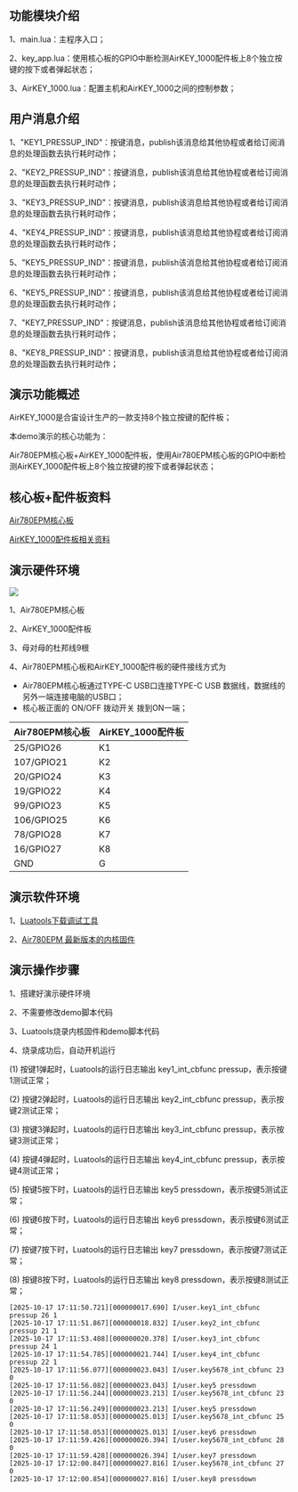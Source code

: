 ## 功能模块介绍

1、main.lua：主程序入口；

2、key_app.lua：使用核心板的GPIO中断检测AirKEY_1000配件板上8个独立按键的按下或者弹起状态；

3、AirKEY_1000.lua：配置主机和AirKEY_1000之间的控制参数；

## 用户消息介绍

1、"KEY1_PRESSUP_IND"：按键消息，publish该消息给其他协程或者给订阅消息的处理函数去执行耗时动作；

2、"KEY2_PRESSUP_IND"：按键消息，publish该消息给其他协程或者给订阅消息的处理函数去执行耗时动作；

3、"KEY3_PRESSUP_IND"：按键消息，publish该消息给其他协程或者给订阅消息的处理函数去执行耗时动作；

4、"KEY4_PRESSUP_IND"：按键消息，publish该消息给其他协程或者给订阅消息的处理函数去执行耗时动作；

5、"KEY5_PRESSUP_IND"：按键消息，publish该消息给其他协程或者给订阅消息的处理函数去执行耗时动作；

6、"KEY5_PRESSUP_IND"：按键消息，publish该消息给其他协程或者给订阅消息的处理函数去执行耗时动作；

7、"KEY7_PRESSUP_IND"：按键消息，publish该消息给其他协程或者给订阅消息的处理函数去执行耗时动作；

8、"KEY8_PRESSUP_IND"：按键消息，publish该消息给其他协程或者给订阅消息的处理函数去执行耗时动作；

## 演示功能概述

AirKEY_1000是合宙设计生产的一款支持8个独立按键的配件板；

本demo演示的核心功能为：

Air780EPM核心板+AirKEY_1000配件板，使用Air780EPM核心板的GPIO中断检测AirKEY_1000配件板上8个独立按键的按下或者弹起状态；


## 核心板+配件板资料

[Air780EPM核心板](https://docs.openluat.com/Air780EPM/product/shouce/)

[AirKEY_1000配件板相关资料](https://docs.openluat.com/accessory/AirKEY_1000/)


## 演示硬件环境

![](https://docs.openluat.com/accessory/AirKEY_1000/image/Air780EPM_connect.jpg)

1、Air780EPM核心板

2、AirKEY_1000配件板

3、母对母的杜邦线9根

4、Air780EPM核心板和AirKEY_1000配件板的硬件接线方式为

- Air780EPM核心板通过TYPE-C USB口连接TYPE-C USB 数据线，数据线的另外一端连接电脑的USB口；
- 核心板正面的 ON/OFF 拨动开关 拨到ON一端；

| Air780EPM核心板 |  AirKEY_1000配件板 |
| ------------ | ------------------ |
|    25/GPIO26    |         K1         |
|    107/GPIO21    |         K2         |
|    20/GPIO24    |         K3         |
|    19/GPIO22    |         K4         |
|    99/GPIO23    |         K5         |
|    106/GPIO25    |         K6         |
|    78/GPIO28    |         K7         |
|    16/GPIO27    |         K8         |
|     GND     |         G          |


## 演示软件环境

1、[Luatools下载调试工具](https://docs.openluat.com/air780epm/common/Luatools/)

2、[Air780EPM 最新版本的内核固件](https://docs.openluat.com/air780epm/luatos/firmware/version/)


## 演示操作步骤

1、搭建好演示硬件环境

2、不需要修改demo脚本代码

3、Luatools烧录内核固件和demo脚本代码

4、烧录成功后，自动开机运行

   (1) 按键1弹起时，Luatools的运行日志输出 key1_int_cbfunc pressup，表示按键1测试正常；

   (2) 按键2弹起时，Luatools的运行日志输出 key2_int_cbfunc pressup，表示按键2测试正常；

   (3) 按键3弹起时，Luatools的运行日志输出 key3_int_cbfunc pressup，表示按键3测试正常；

   (4) 按键4弹起时，Luatools的运行日志输出 key4_int_cbfunc pressup，表示按键4测试正常；

   (5) 按键5按下时，Luatools的运行日志输出 key5 pressdown，表示按键5测试正常；

   (6) 按键6按下时，Luatools的运行日志输出 key6 pressdown，表示按键6测试正常；

   (7) 按键7按下时，Luatools的运行日志输出 key7 pressdown，表示按键7测试正常；

   (8) 按键8按下时，Luatools的运行日志输出 key8 pressdown，表示按键8测试正常；

```
[2025-10-17 17:11:50.721][000000017.690] I/user.key1_int_cbfunc pressup 26 1
[2025-10-17 17:11:51.867][000000018.832] I/user.key2_int_cbfunc pressup 21 1
[2025-10-17 17:11:53.408][000000020.378] I/user.key3_int_cbfunc pressup 24 1
[2025-10-17 17:11:54.785][000000021.744] I/user.key4_int_cbfunc pressup 22 1
[2025-10-17 17:11:56.077][000000023.043] I/user.key5678_int_cbfunc 23 0
[2025-10-17 17:11:56.082][000000023.043] I/user.key5 pressdown
[2025-10-17 17:11:56.244][000000023.213] I/user.key5678_int_cbfunc 23 0
[2025-10-17 17:11:56.249][000000023.213] I/user.key5 pressdown
[2025-10-17 17:11:58.053][000000025.013] I/user.key5678_int_cbfunc 25 0
[2025-10-17 17:11:58.053][000000025.013] I/user.key6 pressdown
[2025-10-17 17:11:59.426][000000026.394] I/user.key5678_int_cbfunc 28 0
[2025-10-17 17:11:59.428][000000026.394] I/user.key7 pressdown
[2025-10-17 17:12:00.847][000000027.816] I/user.key5678_int_cbfunc 27 0
[2025-10-17 17:12:00.854][000000027.816] I/user.key8 pressdown
```

